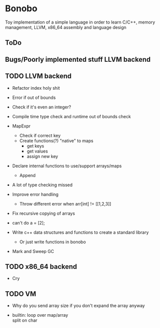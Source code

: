 # Bonobo

Toy implementation of a simple language in order to learn C/C++, memory management, LLVM, x86_64 assembly and language design

## ToDo

## Bugs/Poorly implemented stuff LLVM backend

## TODO LLVM backend

* Refactor index holy shit

* Error if out of bounds
* Check if it's even an integer?
* Compile time type check and runtime out of bounds check

* MapExpr
    * Check if correct key
    * Create functions(?) "native" to maps
        * get keys
        * get values
        * assign new key

* Declare internal functions to use/support arrays/maps
    * Append

* A lot of type checking missed

* Improve error handling
    * Throw different error when arr[int] != [[1,2,3]]

* Fix recursive copying of arrays

* can't do a = [2];

* Write c++ data structures and functions to create a standard library
    * Or just write functions in bonobo



* Mark and Sweep GC

## TODO x86_64 backend

* Cry


## TODO VM 

* Why do you send array size if you don't expand the array anyway

* builtin:
    loop over map/array    
    split on char
